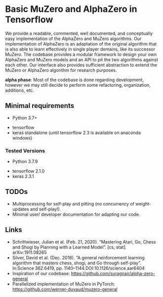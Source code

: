 # Basic MuZero and AlphaZero in Tensorflow 
We provide a readable, commented, well documented, and conceptually easy implementation of the AlphaZero and MuZero algorithms. 
Our implementation of AlphaZero is an adaptation of the original algorithm that is also able to learn effectively in single player domains, like its successor MuZero.
The codebase provides a modular framework to design your own AlphaZero and MuZero models and an API to pit the two algorithms against each other.
Our interface also provides sufficient abstraction to extend the MuZero or AlphaZero algorithm for research purposes.

**alpha phase**: Most of the codebase is done regarding development, however we may still decide to perform some refactoring, organization, additions, etc.

## Minimal requirements
* Python 3.7+
 - tensorflow
 - keras standalone (until tensorflow 2.3 is available on anaconda windows)

### Tested Versions
* Python 3.7.9
 - tensorflow 2.1.0
 - keras 2.3.1
 
## TODOs
 - Multiprocessing for self-play and pitting (no concurrency of weight-updates and self-play!).
 - Minimal user/ developer documentation for adapting our code.


## Links
- Schrittwieser, Julian et al. (Feb. 21, 2020). “Mastering Atari, Go, Chess and Shogi by Planning with a Learned Model”. [cs, stat]. arXiv:1911.08265
- Silver, David et al. (Dec. 2018). “A general reinforcement learning algorithm that masters chess, shogi, and Go through self-play”. In:Science 362.6419, pp. 1140–1144.DOI:10.1126/science.aar6404
- Inspiration of our codebase: https://github.com/suragnair/alpha-zero-general
- Parallelized implementation of MuZero in PyTorch: https://github.com/werner-duvaud/muzero-general

